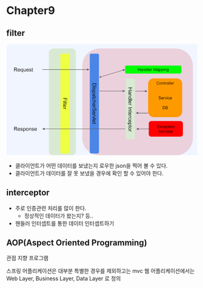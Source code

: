 # Chapter9

## filter
![img_1.png](img_1.png)
- 클라이언트가 어떤 데이터를 보냈는지 로우한 json을 찍어 볼 수 있다.
- 클라이언트가 데이터를 잘 못 보냈을 경우에 확인 할 수 있어야 한다. 


## interceptor
- 주로 인증관련 처리를 많이 한다.
    - 정상적인 데이터가 왔는지? 등..
- 핸들러 인터셉트를 통한 데이터 인터셉트하기

## AOP(Aspect Oriented Programming)
관점 지향 프로그램

스프링 어플리케이션은 대부분 특별한 경우를 제외하고는 mvc 웹 어플리케이션에서는 
Web Layer, Business Layer, Data Layer 로 정의 

